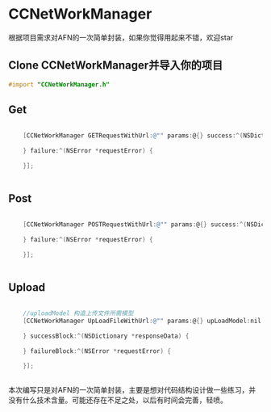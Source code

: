 # CCNetWorkManager
根据项目需求对AFN的一次简单封装，如果你觉得用起来不错，欢迎star

Clone CCNetWorkManager并导入你的项目
---
```objective-c  
#import "CCNetWorkManager.h"
```

Get 
---
```objective-c  
  
    [CCNetWorkManager GETRequestWithUrl:@"" params:@{} success:^(NSDictionary *responseData) {
        
    } failure:^(NSError *requestError) {
        
    }];
  
```

Post
---
```objective-c  
  
    [CCNetWorkManager POSTRequestWithUrl:@"" params:@{} success:^(NSDictionary *responseData) {
        
    } failure:^(NSError *requestError) {
        
    }];
  
```

Upload
---
```objective-c  
  
    //uploadModel 构造上传文件所需模型
    [CCNetWorkManager UpLoadFileWithUrl:@"" params:@{} upLoadModel:nil progressBlock:^(NSProgress *progress) {
        
    } successBlock:^(NSDictionary *responseData) {
        
    } failureBlock:^(NSError *requestError) {
        
    }];
  
```
本次编写只是对AFN的一次简单封装，主要是想对代码结构设计做一些练习，并没有什么技术含量。可能还存在不足之处，以后有时间会完善，轻喷。
